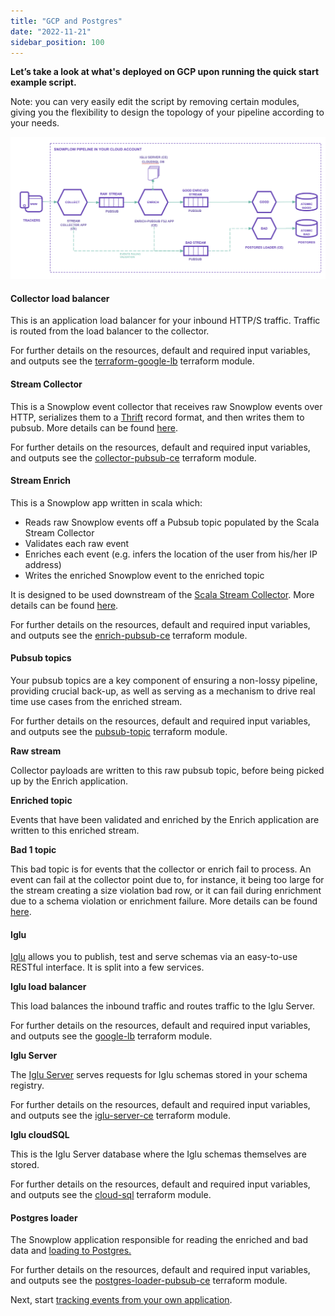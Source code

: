 ```yaml
---
title: "GCP and Postgres"
date: "2022-11-21"
sidebar_position: 100
---
```


**Let’s take a look at what's deployed on GCP upon running the quick start example script.**

Note: you can very easily edit the script by removing certain modules, giving you the flexibility to design the topology of your pipeline according to your needs.

![](images/image-4.png)

#### Collector load balancer

This is an application load balancer for your inbound HTTP/S traffic. Traffic is routed from the load balancer to the collector.

For further details on the resources, default and required input variables, and outputs see the [terraform-google-lb](https://registry.terraform.io/modules/snowplow-devops/lb/google/latest) terraform module.

#### Stream Collector

This is a Snowplow event collector that receives raw Snowplow events over HTTP, serializes them to a [Thrift](http://thrift.apache.org/) record format, and then writes them to pubsub. More details can be found [here](/docs/pipeline-components-and-applications/stream-collector/index.md).

For further details on the resources, default and required input variables, and outputs see the [collector-pubsub-ce](https://registry.terraform.io/modules/snowplow-devops/collector-pubsub-ce/google/latest) terraform module.

#### Stream Enrich

This is a Snowplow app written in scala which:

- Reads raw Snowplow events off a Pubsub topic populated by the Scala Stream Collector
- Validates each raw event
- Enriches each event (e.g. infers the location of the user from his/her IP address)
- Writes the enriched Snowplow event to the enriched topic

It is designed to be used downstream of the [Scala Stream Collector](/docs/pipeline-components-and-applications/stream-collector/index.md). More details can be found [here](/docs/pipeline-components-and-applications/enrichment-components/stream-enrich/index.md).

For further details on the resources, default and required input variables, and outputs see the [enrich-pubsub-ce](https://registry.terraform.io/modules/snowplow-devops/enrich-pubsub-ce/google/latest) terraform module.

#### Pubsub topics

Your pubsub topics are a key component of ensuring a non-lossy pipeline, providing crucial back-up, as well as serving as a mechanism to drive real time use cases from the enriched stream.

For further details on the resources, default and required input variables, and outputs see the [pubsub-topic](https://registry.terraform.io/modules/snowplow-devops/pubsub-topic/google/latest) terraform module.

**Raw stream**

Collector payloads are written to this raw pubsub topic, before being picked up by the Enrich application.

**Enriched topic**

Events that have been validated and enriched by the Enrich application are written to this enriched stream.

**Bad 1 topic**

This bad topic is for events that the collector or enrich fail to process. An event can fail at the collector point due to, for instance, it being too large for the stream creating a size violation bad row, or it can fail during enrichment due to a schema violation or enrichment failure. More details can be found [here](/docs/managing-data-quality/failed-events/understanding-failed-events/index.md).

#### Iglu 

[Iglu](/docs/pipeline-components-and-applications/iglu/index.md) allows you to publish, test and serve schemas via an easy-to-use RESTful interface. It is split into a few services.

**Iglu load balancer**

This load balances the inbound traffic and routes traffic to the Iglu Server.

For further details on the resources, default and required input variables, and outputs see the [google-lb](https://registry.terraform.io/modules/snowplow-devops/collector-pubsub-ce/google/latest) terraform module.

**Iglu Server**

The [Iglu Server](https://github.com/snowplow-incubator/iglu-server/) serves requests for Iglu schemas stored in your schema registry. 

For further details on the resources, default and required input variables, and outputs see the [iglu-server-ce](https://registry.terraform.io/modules/snowplow-devops/iglu-server-ce/google/latest) terraform module.

**Iglu cloudSQL**

This is the Iglu Server database where the Iglu schemas themselves are stored.

For further details on the resources, default and required input variables, and outputs see the [cloud-sql](https://registry.terraform.io/modules/snowplow-devops/cloud-sql/google/latest) terraform module.

#### Postgres loader

The Snowplow application responsible for reading the enriched and bad data and [loading to Postgres.](/docs/pipeline-components-and-applications/loaders-storage-targets/snowplow-postgres-loader/index.md)

For further details on the resources, default and required input variables, and outputs see the [postgres-loader-pubsub-ce](https://registry.terraform.io/modules/snowplow-devops/postgres-loader-pubsub-ce/google/latest) terraform module.

Next, start [tracking events from your own application](/docs/getting-started-on-snowplow-open-source/tracking-events/index.md).

